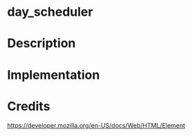 # day_scheduler
# Description
# Implementation
# Credits
https://developer.mozilla.org/en-US/docs/Web/HTML/Element